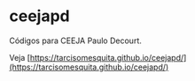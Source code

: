 # ceejapd

Códigos para CEEJA Paulo Decourt.

Veja [https://tarcisomesquita.github.io/ceejapd/](https://tarcisomesquita.github.io/ceejapd/)
